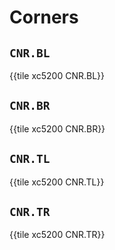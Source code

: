 # Corners


## `CNR.BL`

{{tile xc5200 CNR.BL}}


## `CNR.BR`

{{tile xc5200 CNR.BR}}


## `CNR.TL`

{{tile xc5200 CNR.TL}}


## `CNR.TR`

{{tile xc5200 CNR.TR}}
